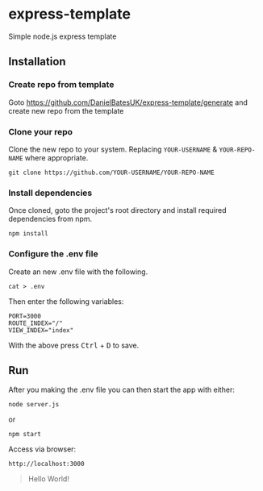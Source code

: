 # express-template

Simple node.js express template

## Installation

### Create repo from template

Goto <https://github.com/DanielBatesUK/express-template/generate> and create new repo from the template

### Clone your repo

Clone the new repo to your system. Replacing `YOUR-USERNAME` & `YOUR-REPO-NAME` where appropriate.

```Shell
git clone https://github.com/YOUR-USERNAME/YOUR-REPO-NAME
```

### Install dependencies

Once cloned, goto the project's root directory and install required dependencies from npm.

```Shell
npm install
```

### Configure the .env file

Create an new .env file with the following.

```Shell
cat > .env
```

Then enter the following variables:

```Shell
PORT=3000
ROUTE_INDEX="/"
VIEW_INDEX="index"
```

 With the above press <kbd>Ctrl</kbd> + <kbd>D</kbd> to save.

## Run

After you making the .env file you can then start the app with either:

```Shell
node server.js
```

or

```Shell
npm start
```

Access via browser:

```Shell
http://localhost:3000
```

> Hello World!
